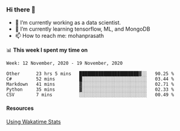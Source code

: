 ### Hi there 👋

- 🔭 I’m currently working as a data scientist.
- 🌱 I’m currently learning tensorflow, ML, and MongoDB
- 📫 How to reach me: mohanprasath

📊 **This week I spent my time on**
<!--START_SECTION:waka-->
```text
Week: 12 November, 2020 - 19 November, 2020

Other      23 hrs 5 mins   ██████████████████████▓░░   90.25 % 
C#         52 mins         █░░░░░░░░░░░░░░░░░░░░░░░░   03.44 % 
Markdown   41 mins         ▓░░░░░░░░░░░░░░░░░░░░░░░░   02.71 % 
Python     35 mins         ▓░░░░░░░░░░░░░░░░░░░░░░░░   02.33 % 
CSV        7 mins          ░░░░░░░░░░░░░░░░░░░░░░░░░   00.49 % 
```
<!--END_SECTION:waka-->

#### Resources
[Using Wakatime Stats](https://github.com/marketplace/actions/waka-readme)
